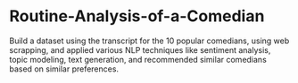 # Routine-Analysis-of-a-Comedian

Build a dataset using the transcript for the 10 popular comedians, using web scrapping, and applied various NLP techniques like sentiment analysis, topic modeling, text generation, and recommended similar comedians based on similar preferences.
